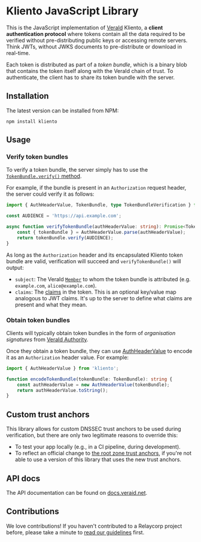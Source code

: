 # Kliento JavaScript Library

This is the JavaScript implementation of [VeraId](https://veraid.net/) Kliento, a **client authentication protocol** where tokens contain all the data required to be verified without pre-distributing public keys or accessing remote servers. Think JWTs, without JWKS documents to pre-distribute or download in real-time.

Each token is distributed as part of a _token bundle_, which is a binary blob that contains the token itself along with the VeraId chain of trust. To authenticate, the client has to share its token bundle with the server.

## Installation

The latest version can be installed from NPM:

```shell
npm install kliento
```

## Usage

### Verify token bundles

To verify a token bundle, the server simply has to use the [`TokenBundle.verify()` method](https://docs.veraid.net/kliento-js/classes/TokenBundle.html#verify).

For example, if the bundle is present in an `Authorization` request header, the server could verify it as follows:

```typescript
import { AuthHeaderValue, TokenBundle, type TokenBundleVerification } from 'kliento';

const AUDIENCE = 'https://api.example.com';

async function verifyTokenBundle(authHeaderValue: string): Promise<TokenBundleVerification> {
    const { tokenBundle } = AuthHeaderValue.parse(authHeaderValue);
    return tokenBundle.verify(AUDIENCE);
}
```

As long as the `Authorization` header and its encapsulated Kliento token bundle are valid, verification will succeed and `verifyTokenBundle()` will output:

- `subject`: The VeraId [`Member`](https://docs.relaycorp.tech/veraid-js/interfaces/Member.html) to whom the token bundle is attributed (e.g. `example.com`, `alice@example.com`).
- `claims`: The [claims](https://docs.veraid.net/kliento-js/interfaces/ClaimSet.html) in the token. This is an optional key/value map analogous to JWT claims. It's up to the server to define what claims are present and what they mean.

### Obtain token bundles

Clients will typically obtain token bundles in the form of _organisation signatures_ from [VeraId Authority](https://docs.relaycorp.tech/veraid-authority/).

Once they obtain a token bundle, they can use [AuthHeaderValue](https://docs.veraid.net/kliento-js/classes/AuthHeaderValue.html) to encode it as an `Authorization` header value. For example:

```typescript
import { AuthHeaderValue } from 'kliento';

function encodeTokenBundle(tokenBundle: TokenBundle): string {
    const authHeaderValue = new AuthHeaderValue(tokenBundle);
    return authHeaderValue.toString();
}
```

## Custom trust anchors

This library allows for custom DNSSEC trust anchors to be used during verification, but there are only two legitimate reasons to override this:

- To test your app locally (e.g., in a CI pipeline, during development).
- To reflect an official change to [the root zone trust anchors](https://www.iana.org/dnssec/files), if you're not able to use a version of this library that uses the new trust anchors.

## API docs

The API documentation can be found on [docs.veraid.net](https://docs.veraid.net/kliento-js/).

## Contributions

We love contributions! If you haven't contributed to a Relaycorp project before, please take a minute to [read our guidelines](https://github.com/relaycorp/.github/blob/master/CONTRIBUTING.md) first.

